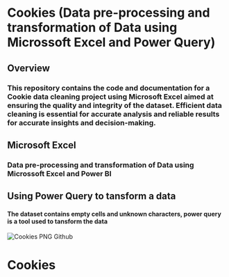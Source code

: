 
# Cookies (Data pre-processing and transformation of Data using Microssoft Excel and Power Query)
## Overview
### This repository contains the code and documentation for a Cookie data cleaning project using Microsoft Excel aimed at ensuring the quality and integrity of the dataset. Efficient data cleaning is essential for accurate analysis and reliable results for accurate insights and decision-making.

## Microsoft Excel
### Data pre-processing and transformation of Data using Microssoft Excel and Power BI

## Using Power Query to tansform a data
#### The dataset contains empty cells and unknown characters, power query is a tool used to tansform the data
![Cookies PNG Github](https://github.com/DataKin33/Data-Cleaning-Project/assets/154422816/7b0e7994-0f2d-4ed2-88cf-283e74dc3528)

# Cookies
